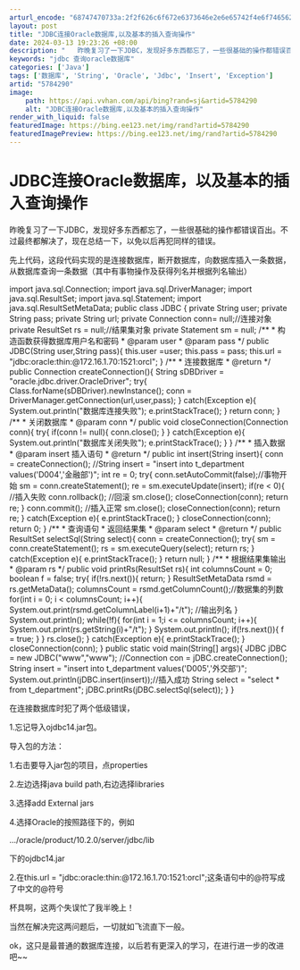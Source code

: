 ```yaml
---
arturl_encode: "68747470733a:2f2f626c6f672e6373646e2e6e65742f4e6f7465626f6f6b5f:772f61727469636c652f64657461696c732f35373834323930"
layout: post
title: "JDBC连接Oracle数据库,以及基本的插入查询操作"
date: 2024-03-13 19:23:26 +08:00
description: "   昨晚复习了一下JDBC，发现好多东西都忘了，一些很基础的操作都错误百出。不过最终都解决了，现在"
keywords: "jdbc 查询oracle数据库"
categories: ['Java']
tags: ['数据库', 'String', 'Oracle', 'Jdbc', 'Insert', 'Exception']
artid: "5784290"
image:
    path: https://api.vvhan.com/api/bing?rand=sj&artid=5784290
    alt: "JDBC连接Oracle数据库,以及基本的插入查询操作"
render_with_liquid: false
featuredImage: https://bing.ee123.net/img/rand?artid=5784290
featuredImagePreview: https://bing.ee123.net/img/rand?artid=5784290
---
```


# JDBC连接Oracle数据库，以及基本的插入查询操作

昨晚复习了一下JDBC，发现好多东西都忘了，一些很基础的操作都错误百出。不过最终都解决了，现在总结一下，以免以后再犯同样的错误。

先上代码，这段代码实现的是连接数据库，断开数据库，向数据库插入一条数据，从数据库查询一条数据（其中有事物操作及获得列名并根据列名输出）

import java.sql.Connection;
import java.sql.DriverManager;
import java.sql.ResultSet;
import java.sql.Statement;
import java.sql.ResultSetMetaData;
public class JDBC {
private String user;
private String pass;
private String url;
private Connection conn= null;//连接对象
private ResultSet rs = null;//结果集对象
private Statement sm = null;
/\*\*
\* 构造函数获得数据库用户名和密码
\* @param user
\* @param pass
\*/
public JDBC(String user,String pass){
this.user =user;
this.pass = pass;
this.url = "jdbc:oracle:thin:@172.16.1.70:1521:orcl";
}
/\*\*
\* 连接数据库
\* @return
\*/
public Connection createConnection(){
String sDBDriver = "oracle.jdbc.driver.OracleDriver";
try{
Class.forName(sDBDriver).newInstance();
conn = DriverManager.getConnection(url,user,pass);
}
catch(Exception e){
System.out.println("数据库连接失败");
e.printStackTrace();
}
return conn;
}
/\*\*
\* 关闭数据库
\* @param conn
\*/
public void closeConnection(Connection conn){
try{
if(conn != null){
conn.close();
}
}
catch(Exception e){
System.out.println("数据库关闭失败");
e.printStackTrace();
}
}
/\*\*
\* 插入数据
\* @param insert 插入语句
\* @return
\*/
public int insert(String insert){
conn = createConnection();
//String insert = "insert into t\_department values('D004','金融部')";
int re = 0;
try{
conn.setAutoCommit(false);//事物开始
sm = conn.createStatement();
re = sm.executeUpdate(insert);
if(re < 0){ //插入失败
conn.rollback(); //回滚
sm.close();
closeConnection(conn);
return re;
}
conn.commit(); //插入正常
sm.close();
closeConnection(conn);
return re;
}
catch(Exception e){
e.printStackTrace();
}
closeConnection(conn);
return 0;
}
/\*\*
\* 查询语句
\* 返回结果集
\* @param select
\* @return
\*/
public ResultSet selectSql(String select){
conn = createConnection();
try{
sm = conn.createStatement();
rs = sm.executeQuery(select);
return rs;
}
catch(Exception e){
e.printStackTrace();
}
return null;
}
/\*\*
\* 根据结果集输出
\* @param rs
\*/
public void printRs(ResultSet rs){
int columnsCount = 0;
boolean f = false;
try{
if(!rs.next()){
return;
}
ResultSetMetaData rsmd = rs.getMetaData();
columnsCount = rsmd.getColumnCount();//数据集的列数
for(int i = 0; i < columnsCount; i++){
System.out.print(rsmd.getColumnLabel(i+1)+"/t"); //输出列名
}
System.out.println();
while(!f){
for(int i = 1;i <= columnsCount; i++){
System.out.print(rs.getString(i)+"/t");
}
System.out.println();
if(!rs.next()){
f = true;
}
}
rs.close();
}
catch(Exception e){
e.printStackTrace();
}
closeConnection(conn);
}
public static void main(String[] args){
JDBC jDBC = new JDBC("www","www");
//Connection con = jDBC.createConnection();
String insert = "insert into t\_department values('D005','外交部')";
System.out.println(jDBC.insert(insert));//插入成功
String select = "select \* from t\_department";
jDBC.printRs(jDBC.selectSql(select));
}
}

在连接数据库时犯了两个低级错误，

1.忘记导入ojdbc14.jar包。

导入包的方法：
  
1.右击要导入jar包的项目，点properties
  
2.左边选择java build path,右边选择libraries
  
3.选择add External jars
  
4.选择Oracle的按照路径下的，例如
  
.../oracle/product/10.2.0/server/jdbc/lib
  
下的ojdbc14.jar

2.在this.url = "jdbc:oracle:thin:@172.16.1.70:1521:orcl";这条语句中的@符写成了中文的@符号

杯具啊，这两个失误忙了我半晚上！

当然在解决完这两问题后，一切就如飞流直下一般。

ok，这只是最普通的数据库连接，以后若有更深入的学习，在进行进一步的改进吧~~